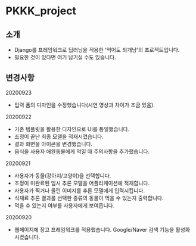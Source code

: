 # PKKK_project

## 소개
  - Django를 프레임워크로 딥러닝을 적용한 '먹어도 되개냥'의 프로젝트입니다.
  - 필요한 것이 있다면 여기 남기실 수도 있습니다. 

## 변경사항
  20200923
  - 입력 폼의 디자인을 수정했습니다(시연 영상과 차이가 조금 있음).
  
  20200922
  - 기존 템플릿을 활용한 디자인으로 UI를 통일했습니다.
  - 조정이 끝난 최종 모델을 적재시켰습니다.
  - 결과 화면을 아이콘을 변경했습니다.
  - 음식을 사용자 애완동물에게 먹일 때 주의사항을 추가했습니다.
  
  20200921 
  - 사용자가 동물(강아지/고양이)을 선택합니다.
  - 조정이 미완료된 임시 추론 모델을 어플리케이션에 적재합니다.
  - 사용자가 찍거나 올린 이미지를 추론 모델에게 입력시킵니다.
  - 식재료 추론 결과를 선택한 종류의 동물이 먹을 수 있는지 출력합니다.
  - 먹을 수 있는지 여부를 사용자에게 보여줍니다.

  20200920
  - 웹페이지에 장고 프레임워크를 적용했습니다. Google/Naver 검색 기능을 활성화시켰습니다.
